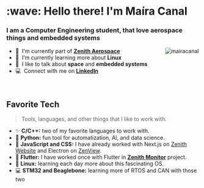 <h1 align="left">:wave: Hello there! I'm Maíra Canal</h1>
<h3 align="left">I am a Computer Engineering student, that love aerospace things and embedded systems</h3>

<a>
  <img src="https://github-readme-stats.vercel.app/api?username=mairacanal&count_private=true&show_icons=true&bg_color=0D1117&title_color=FFFFFF&text_color=FFFFFF&icon_color=6E40C9&hide_border=true&include_all_commits=true" alt="mairacanal" align="right" />
</a>

- 🚀 &nbsp;I'm currently part of **[Zenith Aerospace]**
- :seedling: &nbsp;I’m currently learning more about **Linux**
- :speech_balloon: &nbsp;I like to talk about **space** and **embedded systems**
- :computer: &nbsp;Connect with me on **[LinkedIn]**

<br>

<h2 align="left">Favorite Tech</h2>

> Tools, languages, and other things that I like to work with.

- :sparkles: **C/C++:** two of my favorite languages to work with.
- :snake: **Python:** fun tool for automatization, AI, and data science.
- :art: **JavaScript and CSS:** I have already worked with Next.js on [Zenith Website] and Electron on [ZenView].
- :balloon: **Flutter:** I have worked once with Flutter in **[Zenith Monitor]** project.
- :penguin: **Linux:** learning each day more about this fascinating OS.
- :computer: **STM32 and Beaglebone:** learning more of RTOS and CAN with those two

<!-- links -->

[Zenith Aerospace]: https://github.com/zenitheesc "Zenith Aerospace Github Home"
[Zenith Monitor]: https://github.com/zenitheesc/Zenith-Monitor "Zenith Monitor Github"
[Zenith Website]: https://github.com/zenitheesc/zenith-website "Zenith Website Github"
[ZenView]: https://github.com/zenitheesc/ZenView "ZenView Github"
[linkedin]: https://www.linkedin.com/in/mairacanal/ "Maíra Canal LinkedIn"

